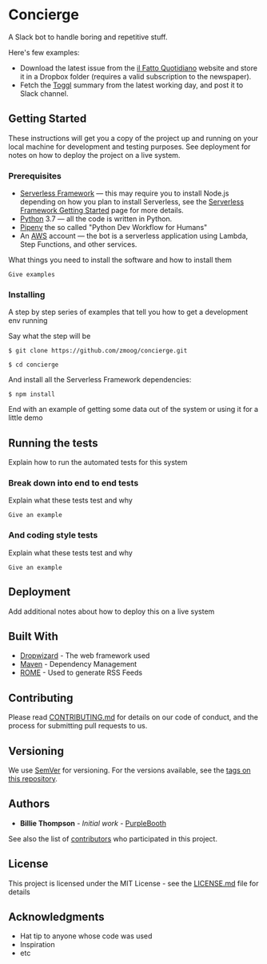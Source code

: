 # Concierge

A Slack bot to handle boring and repetitive stuff.

Here's few examples:

 * Download the latest issue from the [il Fatto Quotidiano](https://www.ilfattoquotidiano.it) website and store it in a Dropbox folder (requires a valid subscription to the newspaper).
 * Fetch the [Toggl](https://toggl.com) summary from the latest working day, and post it to Slack channel.

## Getting Started

These instructions will get you a copy of the project up and running on your local machine for development and testing purposes. See deployment for notes on how to deploy the project on a live system.

### Prerequisites

 * [Serverless Framework](https://serverless.com) — this may require you to install Node.js depending on how you plan to install Serverless, see the [Serverless Framework Getting Started](https://serverless.com/framework/docs/getting-started/) page for more details.
 * [Python](https://www.python.org) 3.7 — all the code is written in Python.
 * [Pipenv](https://pipenv.kennethreitz.org/en/latest/) the so called "Python Dev Workflow for Humans"
 * An [AWS](https://aws.amazon.com) account — the bot is a serverless application using Lambda, Step Functions, and other services. 

What things you need to install the software and how to install them

```
Give examples
```

### Installing

A step by step series of examples that tell you how to get a development env running

Say what the step will be

```
$ git clone https://github.com/zmoog/concierge.git

$ cd concierge
```

And install all the Serverless Framework dependencies:

```
$ npm install 
```

End with an example of getting some data out of the system or using it for a little demo

## Running the tests

Explain how to run the automated tests for this system

### Break down into end to end tests

Explain what these tests test and why

```
Give an example
```

### And coding style tests

Explain what these tests test and why

```
Give an example
```

## Deployment

Add additional notes about how to deploy this on a live system

## Built With

* [Dropwizard](http://www.dropwizard.io/1.0.2/docs/) - The web framework used
* [Maven](https://maven.apache.org/) - Dependency Management
* [ROME](https://rometools.github.io/rome/) - Used to generate RSS Feeds

## Contributing

Please read [CONTRIBUTING.md](https://gist.github.com/PurpleBooth/b24679402957c63ec426) for details on our code of conduct, and the process for submitting pull requests to us.

## Versioning

We use [SemVer](http://semver.org/) for versioning. For the versions available, see the [tags on this repository](https://github.com/your/project/tags). 

## Authors

* **Billie Thompson** - *Initial work* - [PurpleBooth](https://github.com/PurpleBooth)

See also the list of [contributors](https://github.com/your/project/contributors) who participated in this project.

## License

This project is licensed under the MIT License - see the [LICENSE.md](LICENSE.md) file for details

## Acknowledgments

* Hat tip to anyone whose code was used
* Inspiration
* etc
